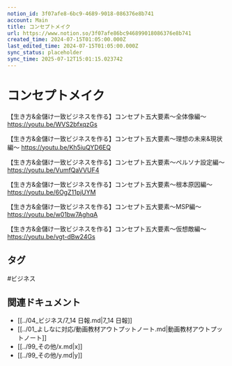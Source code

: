 ```yaml
---
notion_id: 3f07afe8-6bc9-4689-9018-086376e8b741
account: Main
title: コンセプトメイク
url: https://www.notion.so/3f07afe86bc946899018086376e8b741
created_time: 2024-07-15T01:05:00.000Z
last_edited_time: 2024-07-15T01:05:00.000Z
sync_status: placeholder
sync_time: 2025-07-12T15:01:15.023742
---
```

# コンセプトメイク


【生き方&金儲け一致ビジネスを作る】コンセプト五大要素〜全体像編〜
https://youtu.be/WVS2bfxqzGs

【生き方&金儲け一致ビジネスを作る】コンセプト五大要素〜理想の未来&現状編〜
https://youtu.be/Kh5iuQYD6EQ

【生き方&金儲け一致ビジネスを作る】コンセプト五大要素〜ペルソナ設定編〜
https://youtu.be/VumfQaVVUF4

【生き方&金儲け一致ビジネスを作る】コンセプト五大要素〜根本原因編〜
https://youtu.be/6OgZ11pjUYM

【生き方&金儲け一致ビジネスを作る】コンセプト五大要素〜MSP編〜
https://youtu.be/w01bw7AghqA

【生き方&金儲け一致ビジネスを作る】コンセプト五大要素〜仮想敵編〜
https://youtu.be/vgt-dBw24Gs

## タグ

#ビジネス 

## 関連ドキュメント

- [[../04_ビジネス/7_14 日報.md|7_14 日報]]
- [[../01_よしなに対応/動画教材アウトプットノート.md|動画教材アウトプットノート]]
- [[../99_その他/x.md|x]]
- [[../99_その他/y.md|y]]
